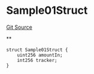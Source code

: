 # Sample01Struct
[Git Source](https://github.com/thrackle-io/tron/blob/ee06788a23623ed28309de5232eaff934d34a0fe/src/client/liquidity/calculators/dataStructures/CurveDataStructures.sol)

**


```solidity
struct Sample01Struct {
    uint256 amountIn;
    int256 tracker;
}
```

